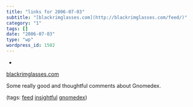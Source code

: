 ```yaml
---
title: "links for 2006-07-03"
subtitle: "[blackrimglasses.com](http://blackrimglasses.com/feed/)"
category: "1"
tags: []
date: "2006-07-03"
type: "wp"
wordpress_id: 1502
---
```

- 
[blackrimglasses.com](http://blackrimglasses.com/feed/)

Some really good and thoughtful comments about Gnomedex.

(tags: [feed](http://del.icio.us/pitosalas/feed) [insightful](http://del.icio.us/pitosalas/insightful) [gnomedex](http://del.icio.us/pitosalas/gnomedex))